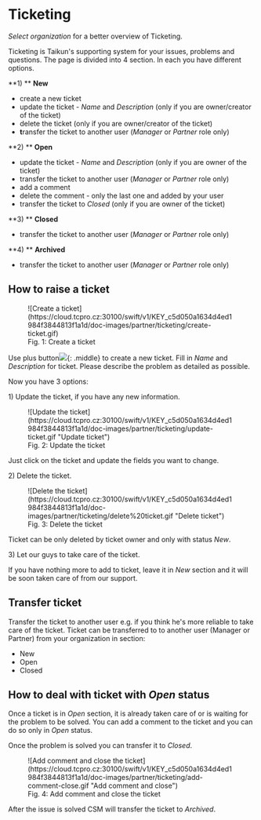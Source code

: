 # **Ticketing**

*Select organization* for a better overview of Ticketing.

Ticketing is Taikun's supporting system for your issues, problems and questions. The page is divided into 4 section. In each you have different options.

**1) ** **New**

* create a new ticket
* update the ticket - *Name* and *Description* (only if you are owner/creator of the ticket)
* delete the ticket (only if you are owner/creator of the ticket)
* **t**ransfer the ticket to another user (*Manager* or *Partner* role only)

**2) ** **Open**

* update the ticket - *Name* and *Description* (only if you are owner of the ticket)
* transfer the ticket to another user (*Manager* or *Partner* role only)
* add a comment
* delete the comment - only the last one and added by your user
* transfer the ticket to *Closed* (only if you are owner of the ticket)

**3) ** **Closed**

* transfer the ticket to another user (*Manager* or *Partner* role only)

**4) ** **Archived**

* transfer the ticket to another user (*Manager* or *Partner* role only)


## **How to raise a ticket**


<figure markdown>
  ![Create a ticket](https://cloud.tcpro.cz:30100/swift/v1/KEY_c5d050a1634d4ed1984f3844813f1a1d/doc-images/partner/ticketing/create-ticket.gif)
  <figcaption>Fig. 1: Create a ticket</figcaption>
</figure>


Use plus button![](https://cloud.tcpro.cz:30100/swift/v1/KEY_c5d050a1634d4ed1984f3844813f1a1d/doc-images/icons/ticketing-plus.png){: .middle} to create a new ticket. Fill in *Name* and *Description* for ticket. Please describe the problem as detailed as possible.

Now you have 3 options:

1\) Update the ticket, if you have any new information.


<figure markdown>
  ![Update the ticket](https://cloud.tcpro.cz:30100/swift/v1/KEY_c5d050a1634d4ed1984f3844813f1a1d/doc-images/partner/ticketing/update-ticket.gif "Update ticket")
  <figcaption>Fig. 2: Update the ticket</figcaption>
</figure>


Just click on the ticket and update the fields you want to change.

2\) Delete the ticket.


<figure markdown>
  ![Delete the ticket](https://cloud.tcpro.cz:30100/swift/v1/KEY_c5d050a1634d4ed1984f3844813f1a1d/doc-images/partner/ticketing/delete%20ticket.gif "Delete ticket")
  <figcaption>Fig. 3: Delete the ticket</figcaption>
</figure>


Ticket can be only deleted by ticket owner and only with status *New*.

3\) Let our guys to take care of the ticket.

If you have nothing more to add to ticket, leave it in *New* section and it will be soon taken care of from our support.

## **Transfer ticket**

Transfer the ticket to another user e.g. if you think he's more reliable to take care of the ticket. Ticket can be transferred to to another user (Manager or Partner) from your organization in section:

* New
* Open
* Closed

## **How to deal with ticket with _Open_ status**

Once a ticket is in *Open* section, it is already taken care of or is waiting for the problem to be solved. You can add a comment to the ticket and you can do so only in *Open* status.

Once the problem is solved you can transfer it to *Closed*.

<figure markdown>
  ![Add comment and close the ticket](https://cloud.tcpro.cz:30100/swift/v1/KEY_c5d050a1634d4ed1984f3844813f1a1d/doc-images/partner/ticketing/add-comment-close.gif "Add comment and close")
  <figcaption>Fig. 4: Add comment and close the ticket</figcaption>
</figure>

After the issue is solved CSM will transfer the ticket to *Archived*.
